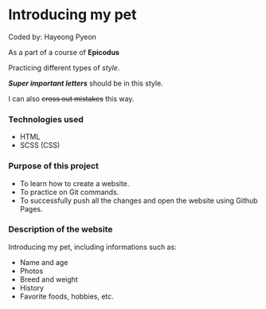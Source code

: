 # Introducing my pet

Coded by: Hayeong Pyeon

As a part of a course of **Epicodus**

Practicing different types of _style_.

***Super important letters*** should be in this style. 

I can also ~~cross out mistakes~~ this way. 

### Technologies used
* HTML
* SCSS (CSS)

### Purpose of this project
* To learn how to create a website.
* To practice on Git commands. 
* To successfully push all the changes and open the website using Github Pages. 

### Description of the website
Introducing my pet, including informations such as: 
* Name and age 
* Photos
* Breed and weight
* History
* Favorite foods, hobbies, etc. 